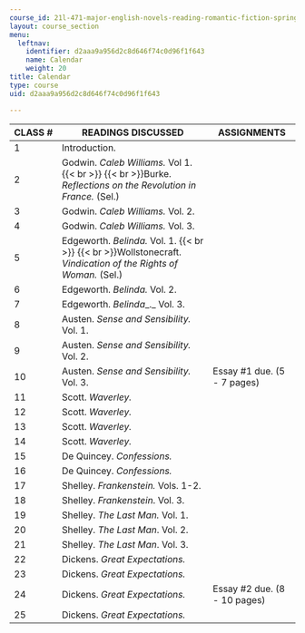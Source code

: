 ```yaml
---
course_id: 21l-471-major-english-novels-reading-romantic-fiction-spring-2002
layout: course_section
menu:
  leftnav:
    identifier: d2aaa9a956d2c8d646f74c0d96f1f643
    name: Calendar
    weight: 20
title: Calendar
type: course
uid: d2aaa9a956d2c8d646f74c0d96f1f643

---
```


| CLASS # | READINGS DISCUSSED | ASSIGNMENTS |
| --- | --- | --- |
| 1 | Introduction. | &nbsp; |
| 2 | Godwin. _Caleb Williams._ Vol 1.  {{< br >}}  {{< br >}}Burke. _Reflections on the Revolution_ _in France._ (Sel.) | &nbsp; |
| 3 | Godwin. _Caleb Williams._ Vol. 2. | &nbsp; |
| 4 | Godwin. _Caleb Williams._ Vol. 3. | &nbsp; |
| 5 | Edgeworth. _Belinda._ Vol. 1.  {{< br >}}  {{< br >}}Wollstonecraft. _Vindication of the Rights of Woman._ (Sel.) | &nbsp; |
| 6 | Edgeworth. _Belinda._ Vol. 2. | &nbsp; |
| 7 | Edgeworth. _Belinda__._ Vol. 3. | &nbsp; |
| 8 | Austen. _Sense and Sensibility._ Vol. 1. | &nbsp; |
| 9 | Austen. _Sense and Sensibility._ Vol. 2. | &nbsp; |
| 10 | Austen. _Sense and Sensibility._ Vol. 3. | Essay #1 due. (5 - 7 pages) |
| 11 | Scott. _Waverley._ | &nbsp; |
| 12 | Scott. _Waverley._ | &nbsp; |
| 13 | Scott. _Waverley._ | &nbsp; |
| 14 | Scott. _Waverley._ | &nbsp; |
| 15 | De Quincey. _Confessions._ | &nbsp; |
| 16 | De Quincey. _Confessions._ | &nbsp; |
| 17 | Shelley. _Frankenstein._ Vols. 1-2. | &nbsp; |
| 18 | Shelley. _Frankenstein_. Vol. 3. | &nbsp; |
| 19 | Shelley. _The Last Man._ Vol. 1. | &nbsp; |
| 20 | Shelley. _The Last Man_. Vol. 2. | &nbsp; |
| 21 | Shelley. _The Last Man_. Vol. 3. | &nbsp; |
| 22 | Dickens. _Great Expectations._ | &nbsp; |
| 23 | Dickens. _Great Expectations._ | &nbsp; |
| 24 | Dickens. _Great Expectations._ | Essay #2 due. (8 - 10 pages) |
| 25 | Dickens. _Great Expectations._ |